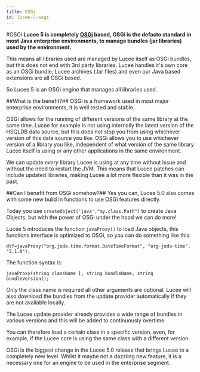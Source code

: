 ```yaml
---
title: OSGi
id: lucee-5-osgi
---
```


#OSGi
**Lucee 5 is completely [OSGi](http://en.wikipedia.org/wiki/OSGi) based, OSGi is the defacto standard in most Java enterprise environments, to manage bundles (jar libraries) used by the environment.**

This means all libraries used are managed by Lucee itself as OSGi bundles, but this does not end with 3rd party libraries. Lucee handles it's own core as an OSGi bundle, Lucee archives (.lar files) and even our Java based extensions are all OSGi based.

So Lucee 5 is an OSGi engine that manages all libraries used.

##What is the benefit?##
OSGi is a framework used in most major enterprise environments, it is well tested and stable.

OSGi allows for the running of different versions of the same library at the same time. Lucee for example is not using internally the latest version of the HSQLDB data source, but this does not stop you from using whichever version of this data source you like. OSGi allows you to use whichever version of a library you like, independent of what version of the same library Lucee itself is using or any other applications in the same environment.

We can update *every* library Lucee is using at any time without issue and without the need to restart the JVM. This means that Lucee patches can include updated libraries, making Lucee a lot more flexible than it was in the past.

##Can I benefit from OSGi somehow?##
Yes you can, Lucee 5.0 also comes with some new build in functions to use OSGi features directly.

Today you use `createObject('java',"my.class.Path")` to create Java Objects, but with the power of OSGi under the hood we can do more!

Lucee 5 introduces the function `javaProxy()` to load Java objects, this functions interface is optimized to OSGi, so you can do something like this:

```luceescript
dtf=javaProxy("org.joda.time.format.DateTimeFormat", "org-joda-time", "2.1.0");
```

The function syntax is:

```luceescript
javaProxy(string className [, string bundleName, string bundleVersion]);
```

Only the class name is required all other arguments are optional. Lucee will also download the bundles from the update provider automatically if they are not available locally.

The Lucee update provider already provides a wide range of bundles in various versions and this will be added to continuously overtime.

You can therefore load a certain class in a specific version, even, for example, if the Lucee core is using the same class with a different version.

OSGi is the biggest change in the Lucee 5.0 release that brings Lucee to a completely new level. Whilst it maybe not a dazzling new feature, it is a necessary one for an engine to be used in the enterprise segment.
